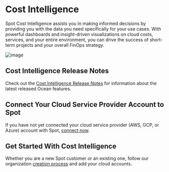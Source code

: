 <meta name="robots" content="noindex">

# Cost Intelligence

Spot Cost Intelligence assists you in making informed decisions by providing you with the data you need specifically for your use cases. With powerful dashboards and insight-driven visualizations on cloud costs, services, and your entire environment, you can drive the success of short-term projects and your overall FinOps strategy. 

![image](https://github.com/user-attachments/assets/4f948d2d-c72d-46cb-acaa-e37d5e79382b)

## Cost Intelligence Release Notes

Check out the [Cost Intelligence Release Notes](https://docs.spot.io/cost-intelligence/release-notes/) for information about the latest released Ocean features.

## Connect Your Cloud Service Provider Account to Spot

If you have not yet connected your cloud service provider (AWS, GCP, or Azure) account with Spot, [connect now](connect-your-cloud-provider/aws-account?id=connect-your-first-cloud-account-to-spot).

## Get Started With Cost Intelligence

Whether you are a new Spot customer or an existing one, follow our organization [creation process](https://docs.spot.io/cost-intelligence/get-started/) and add your cloud accounts.
